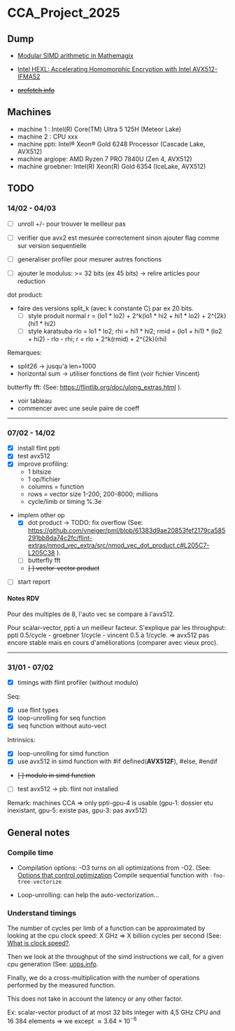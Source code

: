 # CCA_Project_2025


## Dump

- [Modular SIMD arithmetic in Mathemagix](https://arxiv.org/pdf/1407.3383)
- [Intel HEXL: Accelerating Homomorphic Encryption with Intel AVX512-IFMA52](https://arxiv.org/pdf/2103.16400)

- ~~[prefetch info](https://stackoverflow.com/questions/48994494/how-to-properly-use-prefetch-instructions)~~

## Machines

- machine 1 : Intel(R) Core(TM) Ultra 5 125H  (Meteor Lake)
- machine 2 : CPU xxx
- machine ppti: Intel® Xeon® Gold 6248 Processor  (Cascade Lake, AVX512)
- machine argiope: AMD Ryzen 7 PRO 7840U  (Zen 4, AVX512)
- machine groebner: Intel(R) Xeon(R) Gold 6354  (IceLake, AVX512)

## TODO

### 14/02 - 04/03

- [ ] unroll +/- pour trouver le meilleur pas
- [ ] verifier que avx2 est mesurée correctement sinon ajouter flag comme sur version sequentielle
- [ ] generaliser profiler pour mesurer autres fonctions

- [ ] ajouter le modulus: >= 32 bits (ex 45 bits)
    -> relire articles pour reduction

dot product:
- faire des versions split_k (avec k constante C) par ex 20 bits.
    - [ ] style produit normal 
        r = (lo1 * lo2) + 2^k(lo1 * hi2 + hi1 * lo2) + 2^{2k}(hi1 * hi2)
    - [ ] style karatsuba 
        rlo = lo1 * lo2;
        rhi = hi1 * hi2;
        rmid = (lo1 + hi1) * (lo2 + hi2) - rlo - rhi;
        r = rlo + 2^k(rmid) + 2^{2k}(rhi)

Remarques:
- split26 -> jusqu'à len=1000
- horizontal sum -> utiliser fonctions de flint (voir fichier Vincent)


butterfly fft: (See: https://flintlib.org/doc/ulong_extras.html ).
- voir tableau
- commencer avec une seule paire de coeff

___
### 07/02 - 14/02

- [X] install flint ppti
- [X] test avx512
- [X] improve profiling: 
    * 1 bitsize
    * 1 op/fichier 
    * columns = function
    * rows = vector size 1-200; 200-8000; millions
    * cycle/limb or timing %.3e

- implem other op
    - [X] dot product -> TODO: fix overflow (See: https://github.com/vneiger/pml/blob/61383d9ae20853fef2179ca585291bb8da74c2fc/flint-extras/nmod_vec_extra/src/nmod_vec_dot_product.c#L205C7-L205C38 ).
    - [ ] butterfly fft
    - ~~[ ] vector-vector product~~

- [ ] start report

#### Notes RDV

Pour des multiples de 8, l'auto vec se compare à l'avx512.

Pour scalar-vector, ppti a un meilleur facteur. S'explique par les throughput: ppti 0.5/cycle - groebner 1/cycle - vincent 0.5 à 1/cycle.
=> avx512 pas encore stable mais en cours d'améliorations (comparer avec vieux proc).


___
### 31/01 - 07/02

- [x] timings with flint profiler (without modulo)

Seq:
- [X] use flint types
- [X] loop-unrolling for seq function
- [X] seq function without auto-vect

Intrinsics:
- [X] loop-unrolling for simd function
- [X] use avx512 in simd function with #if defined(__AVX512F__), #else, #endif
- ~~[ ] modulo in simd function~~
- [ ] test avx512 -> pb: flint not installed

Remark: machines CCA => only ppti-gpu-4 is usable (gpu-1: dossier etu inexistant, gpu-5: existe pas, gpu-3: pas avx512)


## General notes

### Compile time

- Compilation options: -O3 turns on all optimizations from -O2. (See: [Options that control optimization](https://gcc.gnu.org/onlinedocs/gcc/Optimize-Options.html)
Compile sequential function with `-fno-tree-vectorize`

- Loop-unrolling: can help the auto-vectorization...


### Understand timings

The number of cycles per limb of a function can be approximated by looking at the cpu clock speed:
X GHz => X billion cycles per second (See: [What is clock speed?](https://www.intel.com/content/www/us/en/gaming/resources/cpu-clock-speed.html ).

Then we look at the throughput of the simd instructions we call, for a given cpu generation (See: [uops.info](https://uops.info/table.html ).

Finally, we do a cross-multiplication with the number of operations performed by the measured function.

This does not take in account the latency or any other factor.

Ex: scalar-vector product of at most 32 bits integer with 4,5 GHz CPU and 16 384 elements
=> we except $\approx 3.64 \times 10^{-6}$

